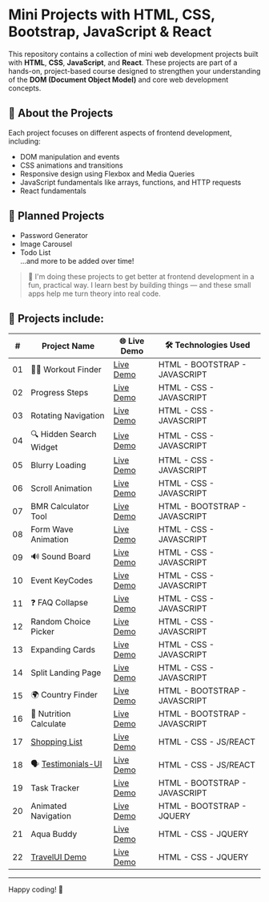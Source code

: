 # Mini Projects with HTML, CSS, Bootstrap, JavaScript & React

This repository contains a collection of mini web development projects built with **HTML**, **CSS**, **JavaScript**, and **React**. These projects are part of a hands-on, project-based course designed to strengthen your understanding of the **DOM (Document Object Model)** and core web development concepts.

## 🎯 About the Projects

Each project focuses on different aspects of frontend development, including:

- DOM manipulation and events  
- CSS animations and transitions  
- Responsive design using Flexbox and Media Queries  
- JavaScript fundamentals like arrays, functions, and HTTP requests
- React fundamentals

## 🧩 Planned Projects

- Password Generator  
- Image Carousel  
- Todo List  
...and more to be added over time!

> 🧠  I'm doing these projects to get better at frontend development in a fun, practical way. I learn best by building things — and these small apps help me turn theory into real code.

## 📁 Projects include: 

| #  | Project Name                      | 🌐 Live Demo         | 🛠️ Technologies Used |
|----|----------------------------------|-------------------|---------------------------------------------------------------|
| 01 | 🏋️‍♂️ Workout Finder                   | [Live Demo](https://selenkarakaya.github.io/tiny-web-creations/WorkoutFinder/)    | HTML - BOOTSTRAP - JAVASCRIPT |
| 02 | Progress Steps                   | [Live Demo](https://selenkarakaya.github.io/tiny-web-creations/progress-steps/)    | HTML - CSS - JAVASCRIPT |
| 03 | Rotating Navigation              | [Live Demo](https://selenkarakaya.github.io/tiny-web-creations/rotating-nav-animation/) | HTML - CSS - JAVASCRIPT |
| 04 | 🔍 Hidden Search Widget          | [Live Demo](https://selenkarakaya.github.io/tiny-web-creations/hidden-search/)    | HTML - CSS - JAVASCRIPT |
| 05 | Blurry Loading                   | [Live Demo](https://selenkarakaya.github.io/tiny-web-creations/blurry-loading/)    | HTML - CSS - JAVASCRIPT |
| 06 | Scroll Animation                 | [Live Demo](https://selenkarakaya.github.io/tiny-web-creations/scroll-animation/)    | HTML - CSS - JAVASCRIPT |
| 07 | BMR Calculator Tool              | [Live Demo](https://selenkarakaya.github.io/tiny-web-creations/BMR-Calculator/)    | HTML - BOOTSTRAP - JAVASCRIPT |
| 08 | Form Wave Animation              | [Live Demo](https://selenkarakaya.github.io/tiny-web-creations/form-input-wave/)    | HTML - CSS - JAVASCRIPT |
| 09 | 🔊 Sound Board                      | [Live Demo](https://selenkarakaya.github.io/tiny-web-creations/sound-board/)    | HTML - CSS - JAVASCRIPT |
| 10 | Event KeyCodes                   | [Live Demo](https://selenkarakaya.github.io/tiny-web-creations/event-keycodes/)    | HTML - CSS - JAVASCRIPT |
| 11 | ❓ FAQ Collapse                     | [Live Demo](https://selenkarakaya.github.io/tiny-web-creations/faq-collapse/)    | HTML - CSS - JAVASCRIPT |
| 12 | Random Choice Picker             | [Live Demo](https://selenkarakaya.github.io/tiny-web-creations/random-choice-picker/)    | HTML - CSS - JAVASCRIPT |
| 13 | Expanding Cards                  | [Live Demo](https://selenkarakaya.github.io/tiny-web-creations/expanding-cards/)    | HTML - CSS - JAVASCRIPT |
| 14 | Split Landing Page               | [Live Demo](https://selenkarakaya.github.io/tiny-web-creations/split-landing-pagen/)    | HTML - CSS - JAVASCRIPT |
| 15 | 🌍 Country Finder                | [Live Demo](https://selenkarakaya.github.io/tiny-web-creations/country-finder/)    | HTML - BOOTSTRAP - JAVASCRIPT |
| 16 | 🥗 Nutrition Calculate              | [Live Demo](https://selenkarakaya.github.io/tiny-web-creations/nutrition-calculate/)    | HTML - BOOTSTRAP - JAVASCRIPT |
| 17 | [Shopping List](https://github.com/selenkarakaya/ShoppingList-with-React) | [Live Demo](https://grocerychecklist.netlify.app)| HTML - CSS - JS/REACT |
| 18 | 🗣️ [Testimonials-UI](https://github.com/selenkarakaya/Testimonials-UI_withReact) | [Live Demo](https://testimonialsui.netlify.app)| HTML - CSS - JS/REACT |
| 19 | Task Tracker                     | [Live Demo](https://selenkarakaya.github.io/tiny-web-creations/task-tracker/)    | HTML - BOOTSTRAP - JAVASCRIPT |
| 20 | Animated Navigation                     | [Live Demo](https://selenkarakaya.github.io/tiny-web-creations/animated-navigation/)    | HTML - BOOTSTRAP - JQUERY |
| 21 | Aqua Buddy                     | [Live Demo](https://selenkarakaya.github.io/tiny-web-creations/drink-water/)    | HTML - CSS - JQUERY |
| 22 | [TravelUI Demo](https://github.com/selenkarakaya/tiny-web-creations/tree/main/travelUI)             | [Live Demo](https://selenkarakaya.github.io/tiny-web-creations/travelUI/)    | HTML - CSS - JQUERY |

---

Happy coding! 🚀
